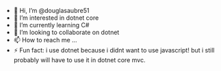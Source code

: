- 👋 Hi, I’m @douglasaubre51
- 👀 I’m interested in dotnet core
- 🌱 I’m currently learning C#
- 💞️ I’m looking to collaborate on dotnet
- 📫 How to reach me ...
- ⚡ Fun fact: i use dotnet because i didnt want to use javascript! but i still probably will have to use it in dotnet core mvc.

<!---
douglasaubre51/douglasaubre51 is a ✨ special ✨ repository because its `README.md` (this file) appears on your GitHub profile.
You can click the Preview link to take a look at your changes.
--->
